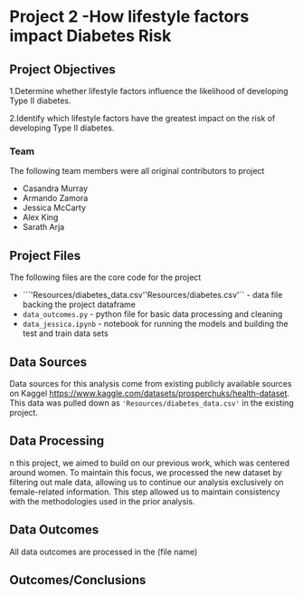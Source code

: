 # Project 2 -How lifestyle factors impact Diabetes Risk


## Project Objectives
1.Determine whether lifestyle factors influence the likelihood of developing Type II diabetes.

2.Identify which lifestyle factors have the greatest impact on the risk of developing Type II diabetes.
### Team

The following team members were all original contributors to project
- Casandra Murray
- Armando Zamora
- Jessica McCarty
- Alex King
- Sarath Arja

## Project Files
The following files are the core code for the project
- ```'Resources/diabetes_data.csv''Resources/diabetes.csv'`` - data file backing the project dataframe
- ```data_outcomes.py``` - python file for basic data processing and cleaning
- ```data_jessica.ipynb``` - notebook for running the models and building the test and train data sets

## Data Sources
Data sources for this analysis come from existing publicly available sources on Kaggel https://www.kaggle.com/datasets/prosperchuks/health-dataset.  This data was pulled down as ```'Resources/diabetes_data.csv'``` in the existing project. 




## Data Processing
n this project, we aimed to build on our previous work, which was centered around women. To maintain this focus, we processed the new dataset by filtering out male data, allowing us to continue our analysis exclusively on female-related information. This step allowed us to maintain consistency with the methodologies used in the prior analysis.


## Data Outcomes
All data outcomes are processed in the (file name)




## Outcomes/Conclusions


